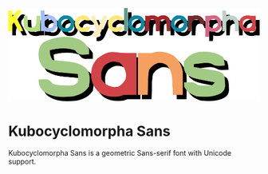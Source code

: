 <p align="center">
  <img width="800" height="auto" src="https://github.com/TSFBCE24RhythmHeaveners/KCM-Sans/blob/main/KCM%20Sans%20Logo.png">
</p>

# Kubocyclomorpha Sans
Kubocyclomorpha Sans is a geometric Sans-serif font with Unicode support.
